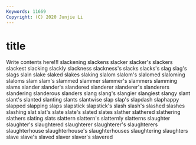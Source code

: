 ```yaml
---
Keywords: 11669
Copyright: (C) 2020 Junjie Li
---
```


# title

Write contents here!!!
slackening
slackens 
slacker 
slacker's 
slackers 
slackest 
slacking 
slackly 
slackness 
slackness's 
slacks
slacks's 
slag 
slag's 
slags 
slain 
slake 
slaked 
slakes 
slaking 
slalom
slalom's 
slalomed 
slaloming 
slaloms 
slam 
slam's 
slammed 
slammer 
slammer's 
slammers
slamming 
slams 
slander 
slander's 
slandered 
slanderer 
slanderer's 
slanderers 
slandering 
slanderous
slanders 
slang 
slang's 
slangier 
slangiest 
slangy 
slant 
slant's 
slanted 
slanting
slants 
slantwise 
slap 
slap's 
slapdash 
slaphappy 
slapped 
slapping 
slaps 
slapstick
slapstick's 
slash 
slash's 
slashed 
slashes 
slashing 
slat 
slat's 
slate 
slate's
slated 
slates 
slather 
slathered 
slathering 
slathers 
slating 
slats 
slattern 
slattern's
slatternly 
slatterns 
slaughter 
slaughter's 
slaughtered 
slaughterer 
slaughterer's 
slaughterers 
slaughterhouse 
slaughterhouse's
slaughterhouses 
slaughtering 
slaughters 
slave 
slave's 
slaved 
slaver 
slaver's 
slavered 
